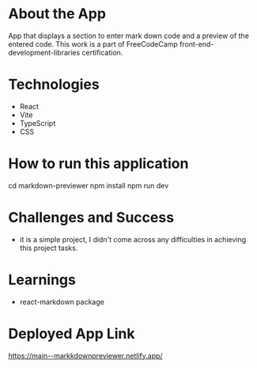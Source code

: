 # About the App
App that displays a section to enter mark down code and a preview of the entered code. This work is a part of FreeCodeCamp front-end-development-libraries certification.

# Technologies
- React
- Vite
- TypeScript
- CSS
  
# How to run this application
 cd markdown-previewer
 npm install
 npm run dev

# Challenges and Success
- it is a simple project, I didn't come across any difficulties in achieving this project tasks.

# Learnings
- react-markdown package

# Deployed App Link
https://main--markkdownpreviewer.netlify.app/
